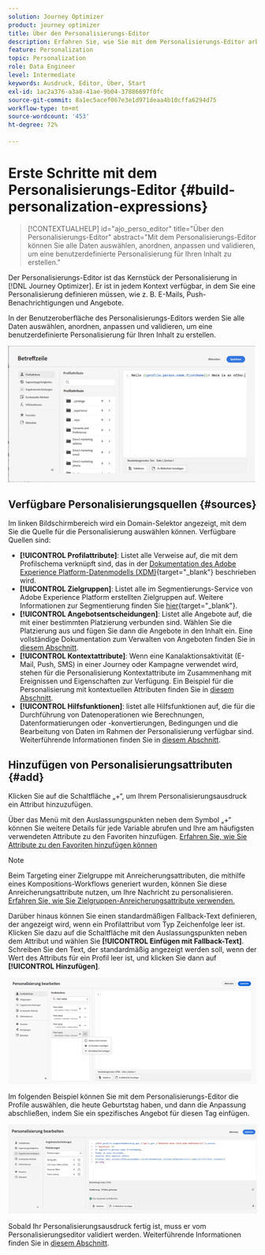 ```yaml
---
solution: Journey Optimizer
product: journey optimizer
title: Über den Personalisierungs-Editor
description: Erfahren Sie, wie Sie mit dem Personalisierungs-Editor arbeiten.
feature: Personalization
topic: Personalization
role: Data Engineer
level: Intermediate
keywords: Ausdruck, Editor, Über, Start
exl-id: 1ac2a376-a3a8-41ae-9b04-37886697f0fc
source-git-commit: 8a1ec5acef067e3e1d971deaa4b10cffa6294d75
workflow-type: tm+mt
source-wordcount: '453'
ht-degree: 72%

---
```


# Erste Schritte mit dem Personalisierungs-Editor {#build-personalization-expressions}

>[!CONTEXTUALHELP]
>id="ajo_perso_editor"
>title="Über den Personalisierungs-Editor"
>abstract="Mit dem Personalisierungs-Editor können Sie alle Daten auswählen, anordnen, anpassen und validieren, um eine benutzerdefinierte Personalisierung für Ihren Inhalt zu erstellen."

Der Personalisierungs-Editor ist das Kernstück der Personalisierung in [!DNL Journey Optimizer]. Er ist in jedem Kontext verfügbar, in dem Sie eine Personalisierung definieren müssen, wie z. B. E-Mails, Push-Benachrichtigungen und Angebote.

In der Benutzeroberfläche des Personalisierungs-Editors werden Sie alle Daten auswählen, anordnen, anpassen und validieren, um eine benutzerdefinierte Personalisierung für Ihren Inhalt zu erstellen.

![](assets/perso_ee1.png)

## Verfügbare Personalisierungsquellen {#sources}

Im linken Bildschirmbereich wird ein Domain-Selektor angezeigt, mit dem Sie die Quelle für die Personalisierung auswählen können. Verfügbare Quellen sind:

* **[!UICONTROL Profilattribute]**: Listet alle Verweise auf, die mit dem Profilschema verknüpft sind, das in der [Dokumentation des Adobe Experience Platform-Datenmodells (XDM)](https://experienceleague.adobe.com/docs/experience-platform/xdm/home.html?lang=de){target="_blank"} beschrieben wird.
* **[!UICONTROL Zielgruppen]**: Listet alle im Segmentierungs-Service von Adobe Experience Platform erstellten Zielgruppen auf. Weitere Informationen zur Segmentierung finden Sie [hier](https://experienceleague.adobe.com/docs/experience-platform/segmentation/home.html?lang=de){target="_blank"}.
* **[!UICONTROL Angebotsentscheidungen]**: Listet alle Angebote auf, die mit einer bestimmten Platzierung verbunden sind. Wählen Sie die Platzierung aus und fügen Sie dann die Angebote in den Inhalt ein. Eine vollständige Dokumentation zum Verwalten von Angeboten finden Sie in [diesem Abschnitt](../offers/get-started/starting-offer-decisioning.md).
* **[!UICONTROL Kontextattribute]**: Wenn eine Kanalaktionsaktivität (E-Mail, Push, SMS) in einer Journey oder Kampagne verwendet wird, stehen für die Personalisierung Kontextattribute im Zusammenhang mit Ereignissen und Eigenschaften zur Verfügung. Ein Beispiel für die Personalisierung mit kontextuellen Attributen finden Sie in [diesem Abschnitt](personalization-use-case.md).
* **[!UICONTROL Hilfsfunktionen]**: listet alle Hilfsfunktionen auf, die für die Durchführung von Datenoperationen wie Berechnungen, Datenformatierungen oder -konvertierungen, Bedingungen und die Bearbeitung von Daten im Rahmen der Personalisierung verfügbar sind. Weiterführende Informationen finden Sie in [diesem Abschnitt](functions/functions.md).

## Hinzufügen von Personalisierungsattributen {#add}

Klicken Sie auf die Schaltfläche „+“, um Ihrem Personalisierungsausdruck ein Attribut hinzuzufügen.

Über das Menü mit den Auslassungspunkten neben dem Symbol „+“ können Sie weitere Details für jede Variable abrufen und Ihre am häufigsten verwendeten Attribute zu den Favoriten hinzufügen. [Erfahren Sie, wie Sie Attribute zu den Favoriten hinzufügen können](personalization-favorites.md)

>[!NOTE]
>
>Beim Targeting einer Zielgruppe mit Anreicherungsattributen, die mithilfe eines Kompositions-Workflows generiert wurden, können Sie diese Anreicherungsattribute nutzen, um Ihre Nachricht zu personalisieren. [Erfahren Sie, wie Sie Zielgruppen-Anreicherungsattribute verwenden.](../audience/about-audiences.md#enrichment)

Darüber hinaus können Sie einen standardmäßigen Fallback-Text definieren, der angezeigt wird, wenn ein Profilattribut vom Typ Zeichenfolge leer ist. Klicken Sie dazu auf die Schaltfläche mit den Auslassungspunkten neben dem Attribut und wählen Sie **[!UICONTROL Einfügen mit Fallback-Text]**. Schreiben Sie den Text, der standardmäßig angezeigt werden soll, wenn der Wert des Attributs für ein Profil leer ist, und klicken Sie dann auf **[!UICONTROL Hinzufügen]**.

![](assets/attribute-details.png)

Im folgenden Beispiel können Sie mit dem Personalisierungs-Editor die Profile auswählen, die heute Geburtstag haben, und dann die Anpassung abschließen, indem Sie ein spezifisches Angebot für diesen Tag einfügen.

![](assets/perso_ee2.png)

Sobald Ihr Personalisierungsausdruck fertig ist, muss er vom Personalisierungseditor validiert werden. Weiterführende Informationen finden Sie in [diesem Abschnitt](personalization-validation.md).
